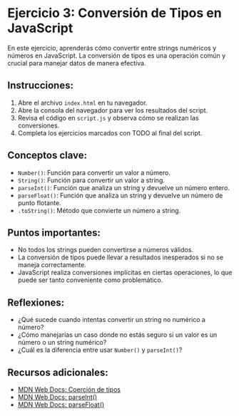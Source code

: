 # Ejercicio 3: Conversión de Tipos en JavaScript

En este ejercicio, aprenderás cómo convertir entre strings numéricos y números en JavaScript. La conversión de tipos es una operación común y crucial para manejar datos de manera efectiva.

## Instrucciones:

1. Abre el archivo `index.html` en tu navegador.
2. Abre la consola del navegador para ver los resultados del script.
3. Revisa el código en `script.js` y observa cómo se realizan las conversiones.
4. Completa los ejercicios marcados con TODO al final del script.

## Conceptos clave:

- `Number()`: Función para convertir un valor a número.
- `String()`: Función para convertir un valor a string.
- `parseInt()`: Función que analiza un string y devuelve un número entero.
- `parseFloat()`: Función que analiza un string y devuelve un número de punto flotante.
- `.toString()`: Método que convierte un número a string.

## Puntos importantes:

- No todos los strings pueden convertirse a números válidos.
- La conversión de tipos puede llevar a resultados inesperados si no se maneja correctamente.
- JavaScript realiza conversiones implícitas en ciertas operaciones, lo que puede ser tanto conveniente como problemático.

## Reflexiones:

- ¿Qué sucede cuando intentas convertir un string no numérico a número?
- ¿Cómo manejarías un caso donde no estás seguro si un valor es un número o un string numérico?
- ¿Cuál es la diferencia entre usar `Number()` y `parseInt()`?

## Recursos adicionales:

- [MDN Web Docs: Coerción de tipos](https://developer.mozilla.org/es/docs/Glossary/Type_coercion)
- [MDN Web Docs: parseInt()](https://developer.mozilla.org/es/docs/Web/JavaScript/Reference/Global_Objects/parseInt)
- [MDN Web Docs: parseFloat()](https://developer.mozilla.org/es/docs/Web/JavaScript/Reference/Global_Objects/parseFloat)